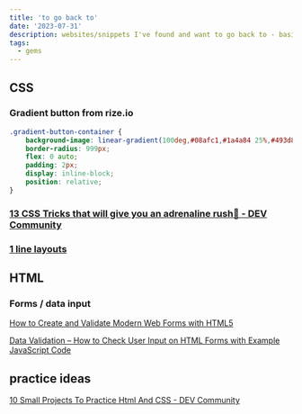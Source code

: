 ```yaml
---
title: 'to go back to'
date: '2023-07-31'
description: websites/snippets I've found and want to go back to - basically bookmarks
tags:
  - gems
---
```

## CSS

### Gradient button from rize.io

```css
.gradient-button-container {
    background-image: linear-gradient(100deg,#08afc1,#1a4a84 25%,#493d84 50%,#8d68aa 75%,#b58bd0);
    border-radius: 999px;
    flex: 0 auto;
    padding: 2px;
    display: inline-block;
    position: relative;
}
```



### [13 CSS Tricks that will give you an adrenaline rush🤯 - DEV Community](https://dev.to/smitterhane/13-css-tricks-that-will-give-you-an-adrenaline-rush-5908)



### [1 line layouts](https://1linelayouts.glitch.me/)



## HTML

### Forms / data input

[How to Create and Validate Modern Web Forms with HTML5](https://www.freecodecamp.org/news/create-and-validate-modern-web-forms-html5/)

[Data Validation – How to Check User Input on HTML Forms with Example JavaScript Code](https://www.freecodecamp.org/news/form-validation-with-html5-and-javascript/)





## practice ideas



[10 Small Projects To Practice Html And CSS - DEV Community](https://dev.to/the_webdev_guy/10-small-projects-to-practice-html-and-css-42km)
